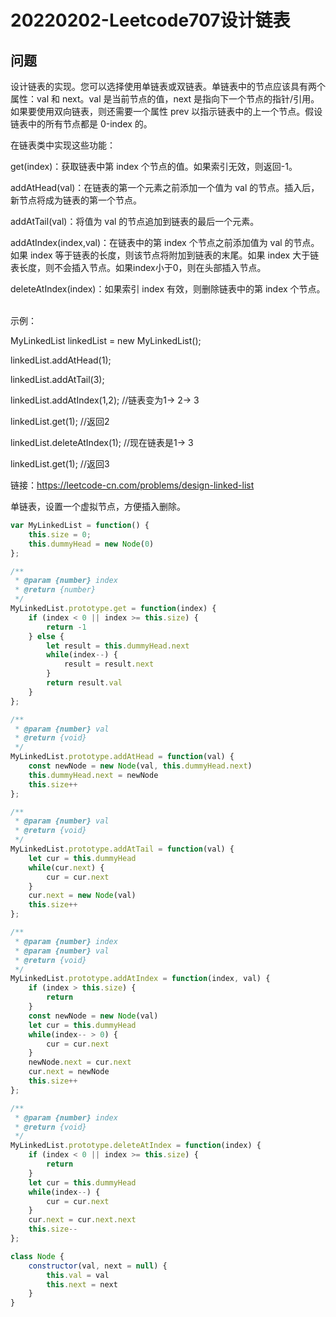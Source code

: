 # 20220202-Leetcode707设计链表

## 问题

设计链表的实现。您可以选择使用单链表或双链表。单链表中的节点应该具有两个属性：val 和 next。val 是当前节点的值，next 是指向下一个节点的指针/引用。如果要使用双向链表，则还需要一个属性 prev 以指示链表中的上一个节点。假设链表中的所有节点都是 0-index 的。

在链表类中实现这些功能：

get(index)：获取链表中第 index 个节点的值。如果索引无效，则返回-1。

addAtHead(val)：在链表的第一个元素之前添加一个值为 val 的节点。插入后，新节点将成为链表的第一个节点。

addAtTail(val)：将值为 val 的节点追加到链表的最后一个元素。

addAtIndex(index,val)：在链表中的第 index 个节点之前添加值为 val 的节点。如果 index 等于链表的长度，则该节点将附加到链表的末尾。如果 index 大于链表长度，则不会插入节点。如果index小于0，则在头部插入节点。

deleteAtIndex(index)：如果索引 index 有效，则删除链表中的第 index 个节点。
 

示例：

MyLinkedList linkedList = new MyLinkedList();

linkedList.addAtHead(1);

linkedList.addAtTail(3);

linkedList.addAtIndex(1,2);   //链表变为1-> 2-> 3

linkedList.get(1);            //返回2

linkedList.deleteAtIndex(1);  //现在链表是1-> 3

linkedList.get(1);            //返回3

链接：https://leetcode-cn.com/problems/design-linked-list

单链表，设置一个虚拟节点，方便插入删除。

```JavaScript
var MyLinkedList = function() {
    this.size = 0;
    this.dummyHead = new Node(0)
};

/** 
 * @param {number} index
 * @return {number}
 */
MyLinkedList.prototype.get = function(index) {
    if (index < 0 || index >= this.size) {
        return -1
    } else {
        let result = this.dummyHead.next
        while(index--) {
            result = result.next
        }
        return result.val
    }
};

/** 
 * @param {number} val
 * @return {void}
 */
MyLinkedList.prototype.addAtHead = function(val) {
    const newNode = new Node(val, this.dummyHead.next)
    this.dummyHead.next = newNode
    this.size++
};

/** 
 * @param {number} val
 * @return {void}
 */
MyLinkedList.prototype.addAtTail = function(val) {
    let cur = this.dummyHead
    while(cur.next) {
        cur = cur.next
    }
    cur.next = new Node(val)
    this.size++
};

/** 
 * @param {number} index 
 * @param {number} val
 * @return {void}
 */
MyLinkedList.prototype.addAtIndex = function(index, val) {
    if (index > this.size) {
        return
    }
    const newNode = new Node(val)
    let cur = this.dummyHead
    while(index-- > 0) {
        cur = cur.next
    }
    newNode.next = cur.next
    cur.next = newNode
    this.size++
};

/** 
 * @param {number} index
 * @return {void}
 */
MyLinkedList.prototype.deleteAtIndex = function(index) {
    if (index < 0 || index >= this.size) {
        return
    }
    let cur = this.dummyHead
    while(index--) {
        cur = cur.next
    }
    cur.next = cur.next.next
    this.size--
};

class Node {
    constructor(val, next = null) {
        this.val = val
        this.next = next
    }
}
```

